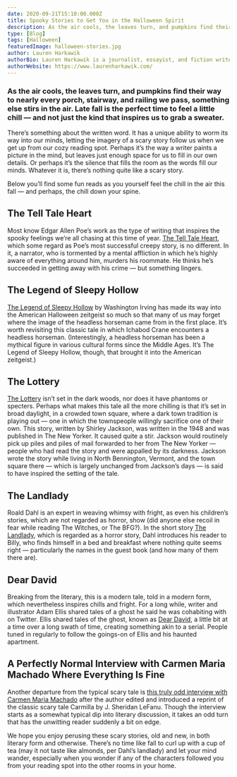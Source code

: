 ```yaml
---
date: 2020-09-21T15:10:00.000Z
title: Spooky Stories to Get You in the Halloween Spirit 
description: As the air cools, the leaves turn, and pumpkins find their way to nearly every porch, stairway, and railing we pass, something else stirs in the air. Late fall is the perfect time to feel a little chill — and not just the kind that inspires us to grab a sweater.
type: [Blog]
tags: [Halloween]
featuredImage: halloween-stories.jpg
author: Lauren Harkawik
authorBio: Lauren Harkawik is a journalist, essayist, and fiction writer based in Vermont. You can read her writing on her website.
authorWebsite: https://www.laurenharkawik.com/
---
```


### As the air cools, the leaves turn, and pumpkins find their way to nearly every porch, stairway, and railing we pass, something else stirs in the air. Late fall is the perfect time to feel a little chill — and not just the kind that inspires us to grab a sweater.

There’s something about the written word. It has a unique ability to worm its way into our minds, letting the imagery of a scary story follow us when we get up from our cozy reading spot. Perhaps it’s the way a writer paints a picture in the mind, but leaves just enough space for us to fill in our own details. Or perhaps it’s the silence that fills the room as the words fill our minds. Whatever it is, there’s nothing quite like a scary story.

Below you’ll find some fun reads as you yourself feel the chill in the air this fall — and perhaps, the chill down your spine.

## The Tell Tale Heart

Most know Edgar Allen Poe’s work as the type of writing that inspires the spooky feelings we’re all chasing at this time of year. [The Tell Tale Heart](https://www.poemuseum.org/the-tell-tale-heart), which some regard as Poe’s most successful creepy story, is no different. In it, a narrator, who is tormented by a mental affliction in which he’s highly aware of everything around him, murders his roommate. He thinks he’s succeeded in getting away with his crime — but something lingers.

## The Legend of Sleepy Hollow

[The Legend of Sleepy Hollow](https://www.gutenberg.org/files/41/41-h/41-h.htm) by Washington Irving has made its way into the American Halloween zeitgeist so much so that many of us may forget where the image of the headless horseman came from in the first place. It’s worth revisiting this classic tale in which Ichabod Crane encounters a headless horseman. (Interestingly, a headless horseman has been a mythical figure in various cultural forms since the Middle Ages. It’s The Legend of Sleepy Hollow, though, that brought it into the American zeitgeist.)

## The Lottery

[The Lottery](https://www.newyorker.com/magazine/1948/06/26/the-lottery) isn’t set in the dark woods, nor does it have phantoms or specters. Perhaps what makes this tale all the more chilling is that it’s set in broad daylight, in a crowded town square, where a dark town tradition is playing out — one in which the townspeople willingly sacrifice one of their own. This story, written by Shirley Jackson, was written in the 1948 and was published in The New Yorker. It caused quite a stir. Jackson would routinely pick up piles and piles of mail forwarded to her from The New Yorker — people who had read the story and were appalled by its darkness. Jackson wrote the story while living in North Bennington, Vermont, and the town square there — which is largely unchanged from Jackson’s days — is said to have inspired the setting of the tale.

## The Landlady  

Roald Dahl is an expert in weaving whimsy with fright, as even his children’s stories, which are not regarded as horror, show (did anyone else recoil in fear while reading The Witches, or The BFG?). In the short story [The Landlady](https://www.teachingenglish.org.uk/sites/teacheng/files/landlady\_text.pdf), which is regarded as a horror story, Dahl introduces his reader to Billy, who finds himself in a bed and breakfast where nothing quite seems right — particularly the names in the guest book (and how many of them there are).

## Dear David

Breaking from the literary, this is a modern tale, told in a modern form, which nevertheless inspires chills and fright. For a long while, writer and illustrator Adam Ellis shared tales of a ghost he said he was cohabiting with on Twitter. Ellis shared tales of the ghost, known as [Dear David](https://www.bustle.com/life/what-is-dear-david-here-is-everything-writer-adam-ellis-has-tweeted-about-his-haunted-apartment-from-start-to-finish-7714979), a little bit at a time over a long swath of time, creating something akin to a serial. People tuned in regularly to follow the goings-on of Ellis and his haunted apartment.

## A Perfectly Normal Interview with Carmen Maria Machado Where Everything Is Fine

Another departure from the typical scary tale is [this truly odd interview with Carmen Maria Machado](https://electricliterature.com/carmen-maria-machado-carmilla-lefanu-vampire-interview/) after the author edited and introduced a reprint of the classic scary tale Carmilla by J. Sheridan LeFanu. Though the interview starts as a somewhat typical dip into literary discussion, it takes an odd turn that has the unwitting reader suddenly a bit on edge.

We hope you enjoy perusing these scary stories, old and new, in both literary form and otherwise. There’s no time like fall to curl up with a cup of tea (may it not taste like almonds, per Dahl’s landlady) and let your mind wander, especially when you wonder if any of the characters followed you from your reading spot into the other rooms in your home.
